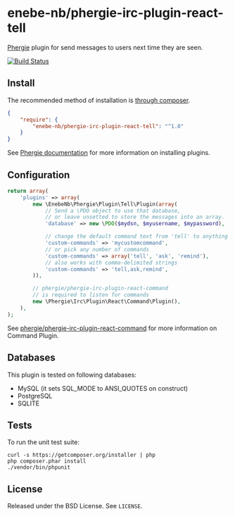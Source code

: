 # enebe-nb/phergie-irc-plugin-react-tell

[Phergie](http://github.com/phergie/phergie-irc-bot-react/) plugin for send messages to users next time they are seen.

[![Build Status](https://travis-ci.org/enebe-nb/phergie-irc-plugin-react-tell.svg?branch=master)](https://travis-ci.org/enebe-nb/phergie-irc-plugin-react-tell)

## Install

The recommended method of installation is [through composer](http://getcomposer.org).

```JSON
{
    "require": {
        "enebe-nb/phergie-irc-plugin-react-tell": "^1.0"
    }
}
```

See [Phergie documentation](https://github.com/phergie/phergie-irc-bot-react/wiki/Usage#plugins) for more information on installing plugins.

## Configuration

```php
return array(
    'plugins' => array(
        new \EnebeNb\Phergie\Plugin\Tell\Plugin(array(
            // Send a \PDO object to use that database,
            // or leave unsetted to store the messages into an array.
            'database' => new \PDO($mydsn, $myusername, $mypassword),

            // change the default command text from 'tell' to anything
            'custom-commands' => 'mycustomcommand',
            // or pick any number of commands
            'custom-commands' => array('tell', 'ask', 'remind'),
            // also works with comma-delimited strings
            'custom-commands' => 'tell,ask,remind',
        )),

        // phergie/phergie-irc-plugin-react-command
        // is required to listen for commands
        new \Phergie\Irc\Plugin\React\Command\Plugin(),
    ),
);
```

See [phergie/phergie-irc-plugin-react-command](https://github.com/phergie/phergie-irc-plugin-react-command) for more information on Command Plugin.

## Databases

This plugin is tested on following databases:
- MySQL (it sets SQL_MODE to ANSI_QUOTES on construct)
- PostgreSQL
- SQLITE

## Tests

To run the unit test suite:

```
curl -s https://getcomposer.org/installer | php
php composer.phar install
./vendor/bin/phpunit
```

## License

Released under the BSD License. See `LICENSE`.
